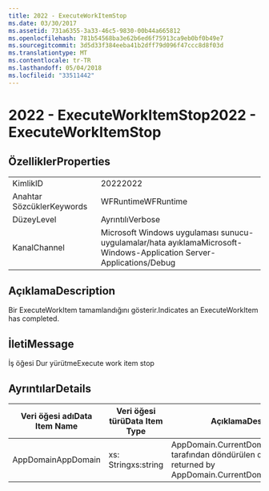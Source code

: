 ```yaml
---
title: 2022 - ExecuteWorkItemStop
ms.date: 03/30/2017
ms.assetid: 731a6355-3a33-46c5-9830-00b44a665812
ms.openlocfilehash: 781b54568ba3e62b6ed6f75913ca9eb0bf0b49e7
ms.sourcegitcommit: 3d5d33f384eeba41b2dff79d096f47ccc8d8f03d
ms.translationtype: MT
ms.contentlocale: tr-TR
ms.lasthandoff: 05/04/2018
ms.locfileid: "33511442"
---
```

# <a name="2022---executeworkitemstop"></a><span data-ttu-id="2c32e-102">2022 - ExecuteWorkItemStop</span><span class="sxs-lookup"><span data-stu-id="2c32e-102">2022 - ExecuteWorkItemStop</span></span>
## <a name="properties"></a><span data-ttu-id="2c32e-103">Özellikler</span><span class="sxs-lookup"><span data-stu-id="2c32e-103">Properties</span></span>  
  
|||  
|-|-|  
|<span data-ttu-id="2c32e-104">Kimlik</span><span class="sxs-lookup"><span data-stu-id="2c32e-104">ID</span></span>|<span data-ttu-id="2c32e-105">2022</span><span class="sxs-lookup"><span data-stu-id="2c32e-105">2022</span></span>|  
|<span data-ttu-id="2c32e-106">Anahtar Sözcükler</span><span class="sxs-lookup"><span data-stu-id="2c32e-106">Keywords</span></span>|<span data-ttu-id="2c32e-107">WFRuntime</span><span class="sxs-lookup"><span data-stu-id="2c32e-107">WFRuntime</span></span>|  
|<span data-ttu-id="2c32e-108">Düzey</span><span class="sxs-lookup"><span data-stu-id="2c32e-108">Level</span></span>|<span data-ttu-id="2c32e-109">Ayrıntılı</span><span class="sxs-lookup"><span data-stu-id="2c32e-109">Verbose</span></span>|  
|<span data-ttu-id="2c32e-110">Kanal</span><span class="sxs-lookup"><span data-stu-id="2c32e-110">Channel</span></span>|<span data-ttu-id="2c32e-111">Microsoft Windows uygulaması sunucu-uygulamalar/hata ayıklama</span><span class="sxs-lookup"><span data-stu-id="2c32e-111">Microsoft-Windows-Application Server-Applications/Debug</span></span>|  
  
## <a name="description"></a><span data-ttu-id="2c32e-112">Açıklama</span><span class="sxs-lookup"><span data-stu-id="2c32e-112">Description</span></span>  
 <span data-ttu-id="2c32e-113">Bir ExecuteWorkItem tamamlandığını gösterir.</span><span class="sxs-lookup"><span data-stu-id="2c32e-113">Indicates an ExecuteWorkItem has completed.</span></span>  
  
## <a name="message"></a><span data-ttu-id="2c32e-114">İleti</span><span class="sxs-lookup"><span data-stu-id="2c32e-114">Message</span></span>  
 <span data-ttu-id="2c32e-115">İş öğesi Dur yürütme</span><span class="sxs-lookup"><span data-stu-id="2c32e-115">Execute work item stop</span></span>  
  
## <a name="details"></a><span data-ttu-id="2c32e-116">Ayrıntılar</span><span class="sxs-lookup"><span data-stu-id="2c32e-116">Details</span></span>  
  
|<span data-ttu-id="2c32e-117">Veri öğesi adı</span><span class="sxs-lookup"><span data-stu-id="2c32e-117">Data Item Name</span></span>|<span data-ttu-id="2c32e-118">Veri öğesi türü</span><span class="sxs-lookup"><span data-stu-id="2c32e-118">Data Item Type</span></span>|<span data-ttu-id="2c32e-119">Açıklama</span><span class="sxs-lookup"><span data-stu-id="2c32e-119">Description</span></span>|  
|--------------------|--------------------|-----------------|  
|<span data-ttu-id="2c32e-120">AppDomain</span><span class="sxs-lookup"><span data-stu-id="2c32e-120">AppDomain</span></span>|<span data-ttu-id="2c32e-121">xs: String</span><span class="sxs-lookup"><span data-stu-id="2c32e-121">xs:string</span></span>|<span data-ttu-id="2c32e-122">AppDomain.CurrentDomain.FriendlyName tarafından döndürülen dize.</span><span class="sxs-lookup"><span data-stu-id="2c32e-122">The string returned by AppDomain.CurrentDomain.FriendlyName.</span></span>|
